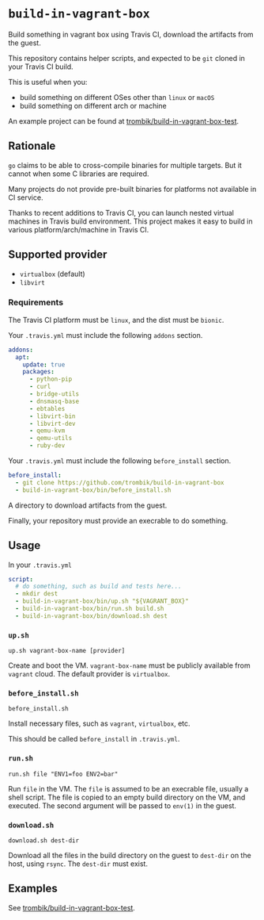 # `build-in-vagrant-box`

Build something in vagrant box using Travis CI, download the artifacts from
the guest.

This repository contains helper scripts, and expected to be `git` cloned in
your Travis CI build.

This is useful when you:

- build something on different OSes other than `linux` or `macOS`
- build something on different arch or machine

An example project can be found at
[trombik/build-in-vagrant-box-test](https://github.com/trombik/build-in-vagrant-box-test).

## Rationale

`go` claims to be able to cross-compile binaries for multiple targets. But it
cannot when some C libraries are required.

Many projects do not provide pre-built binaries for platforms not available in
CI service.

Thanks to recent additions to Travis CI, you can launch nested virtual
machines in Travis build environment. This project makes it easy to build in
various platform/arch/machine in Travis CI.

## Supported provider

- `virtualbox` (default)
- `libvirt`

### Requirements

The Travis CI platform must be `linux`, and the dist must be `bionic`.

Your `.travis.yml` must include the following `addons` section.

```yaml
addons:
  apt:
    update: true
    packages:
      - python-pip
      - curl
      - bridge-utils
      - dnsmasq-base
      - ebtables
      - libvirt-bin
      - libvirt-dev
      - qemu-kvm
      - qemu-utils
      - ruby-dev
```

Your `.travis.yml` must include the following `before_install` section.

```yaml
before_install:
  - git clone https://github.com/trombik/build-in-vagrant-box
  - build-in-vagrant-box/bin/before_install.sh
```

A directory to download artifacts from the guest.

Finally, your repository must provide an execrable to do something.

## Usage

In your `.travis.yml`

```yaml
script:
  # do something, such as build and tests here...
  - mkdir dest
  - build-in-vagrant-box/bin/up.sh "${VAGRANT_BOX}"
  - build-in-vagrant-box/bin/run.sh build.sh
  - build-in-vagrant-box/bin/download.sh dest
```

### `up.sh`

```
up.sh vagrant-box-name [provider]
```

Create and boot the VM. `vagrant-box-name` must be publicly available from
`vagrant` cloud. The default provider is `virtualbox`.

### `before_install.sh`

```
before_install.sh
```

Install necessary files, such as `vagrant`, `virtualbox`, etc.

This should be called `before_install` in `.travis.yml`.

### `run.sh`

```
run.sh file "ENV1=foo ENV2=bar"
```

Run `file` in the VM. The `file` is assumed to be an execrable file, usually a
shell script. The file is copied to an empty build directory on the VM, and
executed. The second argument will be passed to `env(1)` in the guest.

### `download.sh`

```
download.sh dest-dir
```

Download all the files in the build directory on the guest to `dest-dir` on
the host, using `rsync`. The `dest-dir` must exist.

## Examples

See [trombik/build-in-vagrant-box-test](https://github.com/trombik/build-in-vagrant-box-test).
